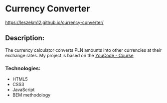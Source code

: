 # Currency Converter

https://leszekm12.github.io/currency-converter/

## **Description:**

The currency calculator converts PLN amounts into other currencies at their exchange rates. My project is based on the [YouCode - Course](https://youcode.pl/frontend-developer/)

### Technologies:
+ HTML5
+ CSS3
+ JavaScript
+ BEM methodology
